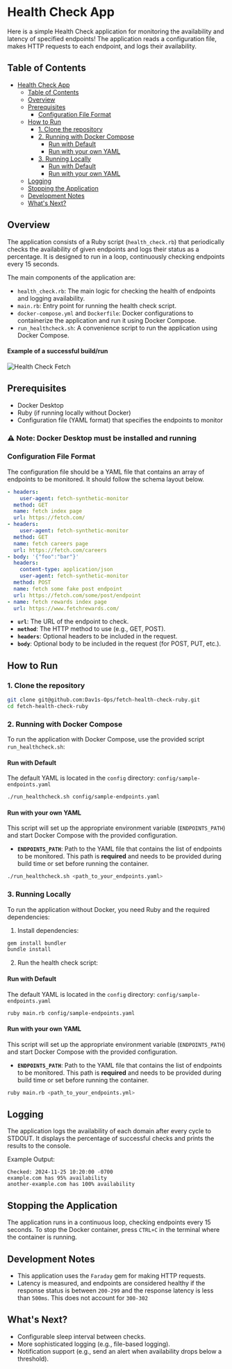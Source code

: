 # Health Check App

Here is a simple Health Check application for monitoring the availability and latency of specified endpoints! The application reads a configuration file, makes HTTP requests to each endpoint, and logs their availability.

## Table of Contents

- [Health Check App](#health-check-app)
  - [Table of Contents](#table-of-contents)
  - [Overview](#overview)
  - [Prerequisites](#prerequisites)
    - [Configuration File Format](#configuration-file-format)
  - [How to Run](#how-to-run)
    - [1. Clone the repository](#1-clone-the-repository)
    - [2. Running with Docker Compose](#2-running-with-docker-compose)
      - [Run with Default](#run-with-default)
      - [Run with your own YAML](#run-with-your-own-yaml)
    - [3. Running Locally](#3-running-locally)
      - [Run with Default](#run-with-default-1)
      - [Run with your own YAML](#run-with-your-own-yaml-1)
  - [Logging](#logging)
  - [Stopping the Application](#stopping-the-application)
  - [Development Notes](#development-notes)
  - [What's Next?](#whats-next)

## Overview

The application consists of a Ruby script (`health_check.rb`) that periodically checks the availability of given endpoints and logs their status as a percentage. It is designed to run in a loop, continuously checking endpoints every 15 seconds.

The main components of the application are:
- `health_check.rb`: The main logic for checking the health of endpoints and logging availability.
- `main.rb`: Entry point for running the health check script.
- `docker-compose.yml` and `Dockerfile`: Docker configurations to containerize the application and run it using Docker Compose.
- `run_healthcheck.sh`: A convenience script to run the application using Docker Compose.
#### Example of a successful build/run
![Health Check Fetch](https://github.com/user-attachments/assets/c387ee4b-cd65-43ff-ad45-3d9a9fbb3e87)

## Prerequisites

- Docker Desktop
- Ruby (if running locally without Docker)
- Configuration file (YAML format) that specifies the endpoints to monitor

### ⚠️ Note: Docker Desktop must be installed and running

### Configuration File Format
The configuration file should be a YAML file that contains an array of endpoints to be monitored. It should follow the schema layout below.

```yaml
- headers:
    user-agent: fetch-synthetic-monitor
  method: GET
  name: fetch index page
  url: https://fetch.com/
- headers:
    user-agent: fetch-synthetic-monitor
  method: GET
  name: fetch careers page
  url: https://fetch.com/careers
- body: '{"foo":"bar"}'
  headers:
    content-type: application/json
    user-agent: fetch-synthetic-monitor
  method: POST
  name: fetch some fake post endpoint
  url: https://fetch.com/some/post/endpoint
- name: fetch rewards index page
  url: https://www.fetchrewards.com/
```
- **`url`**: The URL of the endpoint to check.
- **`method`**: The HTTP method to use (e.g., GET, POST).
- **`headers`**: Optional headers to be included in the request.
- **`body`**: Optional body to be included in the request (for POST, PUT, etc.).

## How to Run

### 1. Clone the repository
```bash
git clone git@github.com:Dav1s-Ops/fetch-health-check-ruby.git
cd fetch-health-check-ruby
```

### 2. Running with Docker Compose
To run the application with Docker Compose, use the provided script `run_healthcheck.sh`:

#### Run with Default
The default YAML is located in the `config` directory: `config/sample-endpoints.yaml`
```bash
./run_healthcheck.sh config/sample-endpoints.yaml
```

#### Run with your own YAML
This script will set up the appropriate environment variable (`ENDPOINTS_PATH`) and start Docker Compose with the provided configuration.
- **`ENDPOINTS_PATH`**: Path to the YAML file that contains the list of endpoints to be monitored. This path is **required** and needs to be provided during build time or set before running the container.
```bash
./run_healthcheck.sh <path_to_your_endpoints.yaml>
```


### 3. Running Locally
To run the application without Docker, you need Ruby and the required dependencies:

1. Install dependencies:

```bash
gem install bundler
bundle install
```

2. Run the health check script:
#### Run with Default
The default YAML is located in the `config` directory: `config/sample-endpoints.yaml`
```bash
ruby main.rb config/sample-endpoints.yaml
```

#### Run with your own YAML
This script will set up the appropriate environment variable (`ENDPOINTS_PATH`) and start Docker Compose with the provided configuration.
- **`ENDPOINTS_PATH`**: Path to the YAML file that contains the list of endpoints to be monitored. This path is **required** and needs to be provided during build time or set before running the container.
```bash
ruby main.rb <path_to_your_endpoints.yml>
```

## Logging

The application logs the availability of each domain after every cycle to STDOUT. It displays the percentage of successful checks and prints the results to the console.

Example Output:
```
Checked: 2024-11-25 10:20:00 -0700
example.com has 95% availability
another-example.com has 100% availability
```

## Stopping the Application
The application runs in a continuous loop, checking endpoints every 15 seconds. To stop the Docker container, press `CTRL+C` in the terminal where the container is running.

## Development Notes
- This application uses the `Faraday` gem for making HTTP requests.
- Latency is measured, and endpoints are considered healthy if the response status is between `200-299` and the response latency is less than `500ms`. This does not account for `300-302`

## What's Next?
- Configurable sleep interval between checks.
- More sophisticated logging (e.g., file-based logging).
- Notification support (e.g., send an alert when availability drops below a threshold).
